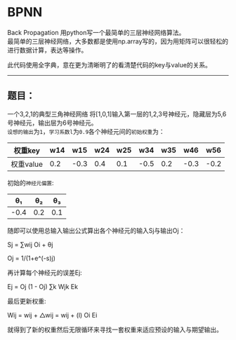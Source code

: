 # BPNN
Back Propagation 用python写一个最简单的三层神经网络算法。<br>
最简单的三层神经网络，大多数都是使用np.array写的，因为用矩阵可以很轻松的进行数据计算，表达等操作。<br>

此代码使用全字典，意在更为清晰明了的看清楚代码的key与value的关系。<br>
*****
## 题目：
一个3,2,1的典型三角神经网络
将[1,0,1]输入第一层的1,2,3号神经元，隐藏层为5,6号神经元，输出层为6号神经元。<br>
`设想的输出`为`1`，`学习系数l`为`0.9`各个神经元间的`初始权重`为：

权重key | w14 | w15 | w24 | w25 |w34|w35|w46|w56
--------|----|---|---|---|--|-|-|-
权重value|0.2|-0.3|0.4|0.1|-0.5|0.2|-0.3|-0.2

初始的`神经元偏置`:

θ₁|θ₂|θ₃
-|--|-
-0.4|0.2|0.1

随即可以使用总输入输出公式算出各个神经元的输入Sj与输出Oj：<br>

Sj = ∑wij Oi + θj<br>

Oj = 1/(1+e^(-s)j)<br>

再计算每个神经元的误差Ej:<br>

Ej = Oj (1 - Oj) ∑k Wjk Ek

最后更新权重:<br>

Wij = wij + △wij = wij + (l) Oi Ei<br>

就得到了新的权重然后无限循环来寻找一套权重来适应预设的输入与期望输出。
